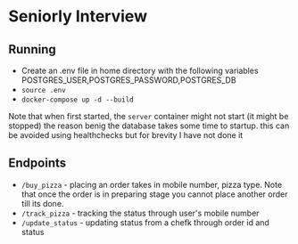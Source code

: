 # Seniorly Interview

## Running

* Create an .env file in home directory with the following variables POSTGRES_USER,POSTGRES_PASSWORD,POSTGRES_DB
* `source .env`
* `docker-compose up -d --build`

Note that when first started, the `server` container might not start (it might be stopped) the reason benig the database takes some time to startup. this can be avoided using healthchecks but for brevity I have not done it

## Endpoints
* `/buy_pizza` - placing an order takes in mobile number, pizza type. Note that once the order is in preparing stage you cannot place another order  till its done.
* `/track_pizza` -  tracking the status through user's mobile number
* `/update_status` - updating status from a chefk through order id and status